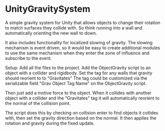 # UnityGravitySystem

A simple gravity system for Unity that allows objects to change their rotation to match surfaces they collide with. So think running into a wall and automatically orienting the new wall to down.

It also includes functionality for localized slowing of gravity. The slowing mechanism is event driven, so it would be easy to create additional modules to use the same mechanism when they enter the zone of influence and subscribe to the event.

Setup: Add all the files to the project. Add the ObjectGravity script to an object with a collider and rigidbody.
Set the tag for any walls that gravity should reorient to to "Gravitates"
The tag could be customized via the serializable field "Grav Object Tag Name" on the ObjectGravity script.

Then just add a motive force to the object. When it collides with another object with a collider and the "Gravitates" tag it will automatically reorient to the normal of the collision point.



The script does this by checking on collision enter to find objects it collides with, then set the gravity direction based on the normal. It then applies the rotation and gravity during the fixed update.

